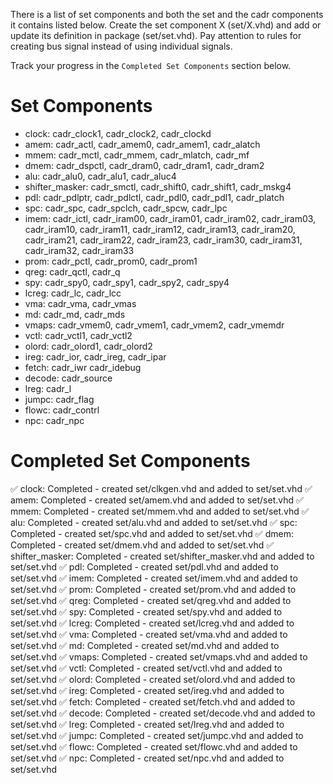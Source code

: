 There is a list of set components and both the set and the cadr components it contains listed below. Create the set component X (set/X.vhd) and add or update its definition in package (set/set.vhd). Pay attention to rules for creating bus signal instead of using individual signals.

Track your progress in the `Completed Set Components` section below.

# Set Components

- clock: cadr_clock1, cadr_clock2, cadr_clockd
- amem: cadr_actl, cadr_amem0, cadr_amem1, cadr_alatch
- mmem: cadr_mctl, cadr_mmem, cadr_mlatch, cadr_mf
- dmem: cadr_dspctl, cadr_dram0, cadr_dram1, cadr_dram2
- alu: cadr_alu0, cadr_alu1, cadr_aluc4
- shifter_masker: cadr_smctl, cadr_shift0, cadr_shift1, cadr_mskg4
- pdl: cadr_pdlptr, cadr_pdlctl, cadr_pdl0, cadr_pdl1, cadr_platch
- spc: cadr_spc, cadr_spclch, cadr_spcw, cadr_lpc
- imem: cadr_ictl, cadr_iram00, cadr_iram01, cadr_iram02, cadr_iram03, cadr_iram10, cadr_iram11, cadr_iram12, cadr_iram13, cadr_iram20, cadr_iram21, cadr_iram22, cadr_iram23, cadr_iram30, cadr_iram31, cadr_iram32, cadr_iram33
- prom: cadr_pctl, cadr_prom0, cadr_prom1
- qreg: cadr_qctl, cadr_q
- spy: cadr_spy0, cadr_spy1, cadr_spy2, cadr_spy4
- lcreg: cadr_lc, cadr_lcc
- vma: cadr_vma, cadr_vmas
- md: cadr_md, cadr_mds
- vmaps: cadr_vmem0, cadr_vmem1, cadr_vmem2, cadr_vmemdr
- vctl: cadr_vctl1, cadr_vctl2
- olord: cadr_olord1, cadr_olord2
- ireg: cadr_ior, cadr_ireg, cadr_ipar
- fetch: cadr_iwr cadr_idebug
- decode: cadr_source
- lreg: cadr_l
- jumpc: cadr_flag
- flowc: cadr_contrl
- npc: cadr_npc

# Completed Set Components

✅ clock: Completed - created set/clkgen.vhd and added to set/set.vhd
✅ amem: Completed - created set/amem.vhd and added to set/set.vhd
✅ mmem: Completed - created set/mmem.vhd and added to set/set.vhd
✅ alu: Completed - created set/alu.vhd and added to set/set.vhd
✅ spc: Completed - created set/spc.vhd and added to set/set.vhd
✅ dmem: Completed - created set/dmem.vhd and added to set/set.vhd
✅ shifter_masker: Completed - created set/shifter_masker.vhd and added to set/set.vhd
✅ pdl: Completed - created set/pdl.vhd and added to set/set.vhd
✅ imem: Completed - created set/imem.vhd and added to set/set.vhd
✅ prom: Completed - created set/prom.vhd and added to set/set.vhd
✅ qreg: Completed - created set/qreg.vhd and added to set/set.vhd
✅ spy: Completed - created set/spy.vhd and added to set/set.vhd
✅ lcreg: Completed - created set/lcreg.vhd and added to set/set.vhd
✅ vma: Completed - created set/vma.vhd and added to set/set.vhd
✅ md: Completed - created set/md.vhd and added to set/set.vhd
✅ vmaps: Completed - created set/vmaps.vhd and added to set/set.vhd
✅ vctl: Completed - created set/vctl.vhd and added to set/set.vhd
✅ olord: Completed - created set/olord.vhd and added to set/set.vhd
✅ ireg: Completed - created set/ireg.vhd and added to set/set.vhd
✅ fetch: Completed - created set/fetch.vhd and added to set/set.vhd
✅ decode: Completed - created set/decode.vhd and added to set/set.vhd
✅ lreg: Completed - created set/lreg.vhd and added to set/set.vhd
✅ jumpc: Completed - created set/jumpc.vhd and added to set/set.vhd
✅ flowc: Completed - created set/flowc.vhd and added to set/set.vhd
✅ npc: Completed - created set/npc.vhd and added to set/set.vhd